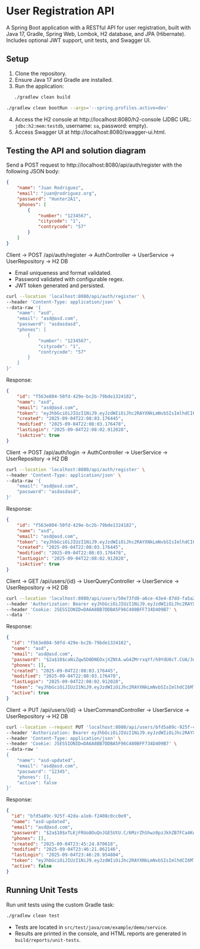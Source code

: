 # User Registration API

A Spring Boot application with a RESTful API for user registration, built with Java 17, Gradle, Spring Web, Lombok, H2 database, and JPA (Hibernate). Includes optional JWT support, unit tests, and Swagger UI.

## Setup
1. Clone the repository.
2. Ensure Java 17 and Gradle are installed.
3. Run the application:
```bash
   ./gradlew clean build
   ```
   ```bash
   ./gradlew clean bootRun --args='--spring.profiles.active=dev'
   ```
4. Access the H2 console at http://localhost:8080/h2-console (JDBC URL: `jdbc:h2:mem:testdb`, username: `sa`, password: empty).
5. Access Swagger UI at http://localhost:8080/swagger-ui.html.

## Testing the API and solution diagram
Send a POST request to http://localhost:8080/api/auth/register with the following JSON body:
```json
{
    "name": "Juan Rodriguez",
    "email": "juan@rodriguez.org",
    "password": "Hunter2A1",
    "phones": [
        {
            "number": "1234567",
            "citycode": "1",
            "contrycode": "57"
        }
    ]
}
```
Client -> POST /api/auth/register -> AuthController -> UserService -> UserRepository -> H2 DB
- Email uniqueness and format validated.
- Password validated with configurable regex.
- JWT token generated and persisted.

```bash 
curl --location 'localhost:8080/api/auth/register' \
--header 'Content-Type: application/json' \
--data-raw '{
    "name": "asd",
    "email": "asd@asd.com",
    "password": "asdasdasd",
    "phones": [
        {
            "number": "1234567",
            "citycode": "1",
            "contrycode": "57"
        }
    ]
}'
```
Response:
```json
{
    "id": "f563e804-50fd-429e-bc2b-79bde1324182",
    "name": "asd",
    "email": "asd@asd.com",
    "token": "eyJhbGciOiJIUzI1NiJ9.eyJzdWIiOiJhc2RAYXNkLmNvbSIsImlhdCI6MTc1NzA0MTY4MywiZXhwIjoxNzU3MTI4MDgzfQ.IwqQp1QFJXa_YyjIA42Jdgldcsd_1A3NVUyNkhYYiGI",
    "created": "2025-09-04T22:08:03.176445",
    "modified": "2025-09-04T22:08:03.176478",
    "lastLogin": "2025-09-04T22:08:02.912028",
    "isActive": true
}
```

Client -> POST /api/auth/login -> AuthController -> UserService -> UserRepository -> H2 DB
```bash 
curl --location 'localhost:8080/api/auth/register' \
--header 'Content-Type: application/json' \
--data-raw '{
    "email": "asd@asd.com",
    "password": "asdasdasd",
}'
```
Response:
```json
{
    "id": "f563e804-50fd-429e-bc2b-79bde1324182",
    "name": "asd",
    "email": "asd@asd.com",
    "token": "eyJhbGciOiJIUzI1NiJ9.eyJzdWIiOiJhc2RAYXNkLmNvbSIsImlhdCI6MTc1NzA0MTY4MywiZXhwIjoxNzU3MTI4MDgzfQ.IwqQp1QFJXa_YyjIA42Jdgldcsd_1A3NVUyNkhYYiGI",
    "created": "2025-09-04T22:08:03.176445",
    "modified": "2025-09-04T22:08:03.176478",
    "lastLogin": "2025-09-04T22:08:02.912028",
    "isActive": true
}
```

Client -> GET /api/users/{id} -> UserQueryController -> UserService -> UserRepository -> H2 DB
```bash
curl --location 'localhost:8080/api/users/50e73fd8-a6ce-43e4-87dd-fa5a2a49e858' \
--header 'Authorization: Bearer eyJhbGciOiJIUzI1NiJ9.eyJzdWIiOiJhc2RAYXNkLmNvbSIsImlhdCI6MTc1NzAzNDA2MywiZXhwIjoxNzU3MTIwNDYzfQ.ACGOou7kd5EX8YoXcIOmTohwMbHWBlGJxTWsLxR6T1E' \
--header 'Cookie: JSESSIONID=DA6A8BB7DDBA5F96C480BFF734D409B7' \
--data ''
```
Response:
```json
{
  "id": "f563e804-50fd-429e-bc2b-79bde1324182",
  "name": "asd",
  "email": "asd@asd.com",
  "password": "$2a$10$caNiZqw5D0DNEOxjXZNtA.wG4ZMrrxqYf/h9YdU0cT.CUA/3uaUm.",
  "phones": [],
  "created": "2025-09-04T22:08:03.176445",
  "modified": "2025-09-04T22:08:03.176478",
  "lastLogin": "2025-09-04T22:08:02.912028",
  "token": "eyJhbGciOiJIUzI1NiJ9.eyJzdWIiOiJhc2RAYXNkLmNvbSIsImlhdCI6MTc1NzA0MTY4MywiZXhwIjoxNzU3MTI4MDgzfQ.IwqQp1QFJXa_YyjIA42Jdgldcsd_1A3NVUyNkhYYiGI",
  "active": true
}
```

Client -> PUT /api/users/{id} -> UserCommandController -> UserService -> UserRepository -> H2 DB
```bash
curl --location --request PUT 'localhost:8080/api/users/bfd5a89c-925f-42da-a1eb-f2408c0cc0e9' \
--header 'Authorization: Bearer eyJhbGciOiJIUzI1NiJ9.eyJzdWIiOiJhc2RAYXNkLmNvbSIsImlhdCI6MTc1NzA0NzUzNCwiZXhwIjoxNzU3MTMzOTM0fQ.nXF1ALrTllNYjiNvrjIpOMaHbWQbL5Z8MpQ7opwbp-E' \
--header 'Content-Type: application/json' \
--header 'Cookie: JSESSIONID=DA6A8BB7DDBA5F96C480BFF734D409B7' \
--data-raw '
{
    "name": "asd-updated",
    "email": "asd@asd.com",
    "password": "12345",
    "phones": [],
    "active": false
}'
```
Response:
```json
{
  "id": "bfd5a89c-925f-42da-a1eb-f2408c0cc0e9",
  "name": "asd-updated",
  "email": "asd@asd.com",
  "password": "$2a$10$xTLKjFRUo8OuQnJGE5UtU.C/6MzrZhShwz0pzJkhZB7FCa4KoxGF6",
  "phones": [],
  "created": "2025-09-04T23:45:24.870618",
  "modified": "2025-09-04T23:46:21.062146",
  "lastLogin": "2025-09-04T23:46:20.954804",
  "token": "eyJhbGciOiJIUzI1NiJ9.eyJzdWIiOiJhc2RAYXNkLmNvbSIsImlhdCI6MTc1NzA0NzUzNCwiZXhwIjoxNzU3MTMzOTM0fQ.nXF1ALrTllNYjiNvrjIpOMaHbWQbL5Z8MpQ7opwbp-E",
  "active": false
}
```

## Running Unit Tests
Run unit tests using the custom Gradle task:
```bash
./gradlew clean test
```
- Tests are located in `src/test/java/com/example/demo/service`.
- Results are printed in the console, and HTML reports are generated in `build/reports/unit-tests`.
